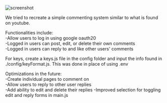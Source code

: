 ![screenshot](https://user-images.githubusercontent.com/88353050/188748805-76e3610a-241c-4873-b2a5-a2d1e67ae816.PNG)


We tried to recreate a simple commenting system similar to what is found on youtube. <br />

Functionalities include: <br />
-Allow users to log in using google oauth20<br />
-Logged in users can post, edit, or delete their own comments <br />
-Logged in users can reply to and like other users' comments<br />

For keys, create a keys.js file in the config folder and input the info found in ./config/keyFormat.js. This was done in place of using .env <br />

Optimizations in the future: <br />
-Create individual pages to comment on <br />
-Allow users to reply to other user replies <br />
-Add ability to edit and delete their replies
-Improved selection for toggling edit and reply forms in main.js
